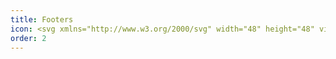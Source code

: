 ```yaml
---
title: Footers
icon: <svg xmlns="http://www.w3.org/2000/svg" width="48" height="48" viewBox="0 0 48 48"><g stroke-linecap="round" stroke-linejoin="round" stroke-width="2" transform="translate(0.5 0.5)" fill="currentColor" stroke="currentColor"><rect x="2" y="6" width="44" height="36" fill="none" stroke="currentColor" stroke-miterlimit="10"/><rect x="8" y="28" width="32" height="8" fill="none" stroke-miterlimit="10"/></g></svg>
order: 2
---
```

